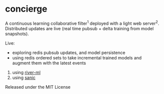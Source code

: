 # concierge

A continuous learning collaborative filter<sup>1</sup> deployed with a light web server<sup>2</sup>. Distributed updates are live (real time pubsub + delta training from model snapshots). 

Live:  
- exploring redis pubsub updates, and model persistence
- using redis ordered sets to take incremental trained models and augment them with the latest events

1. using [river-ml](https://riverml.xyz/)
2. using [sanic](https://sanic.readthedocs.io/)

Released under the MIT License
